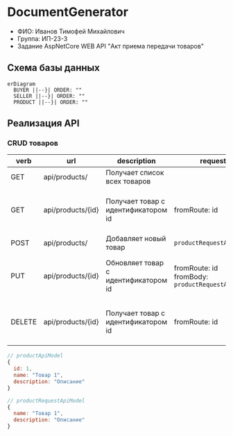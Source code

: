 # DocumentGenerator
- ФИО: Иванов Тимофей Михайлович
- Группа: ИП-23-3
- Задание AspNetCore WEB API "Акт приема передачи товаров"
## Схема базы данных
```mermaid
erDiagram
  BUYER ||--}| ORDER: ""
  SELLER ||--}| ORDER: ""
  PRODUCT ||--}| ORDER: ""
```

## Реализация API
### CRUD товаров
|verb|url|description|request|response|codes|
|-|-|-|-|-|-|
|GET|api/products/|Получает список всех товаров||`[productApiModel,]`|200 OK|
|GET|api/products/{id}|Получает товар с идентификатором id| fromRoute: id|`productApiModel`|200 OK<br/>404 Not Found|
|POST|api/products/|Добавляет новый товар|`productRequestApiModel`|`productApiModel`|200 OK|
|PUT|api/products/{id}|Обновляет товар с идентификатором id| fromRoute: id <br/>fromBody: `productRequestApiModel`|`productApiModel`|200 OK<br/>404 Not Found|
|DELETE|api/products/{id}|Получает товар с идентификатором id| fromRoute: id|`productApiModel`|200 OK<br/>404 Not Found|
```javascript
// productApiModel
{
  id: 1,
  name: "Товар 1",
  description: "Описание"
}
```
```javascript
// productRequestApiModel
{
  name: "Товар 1",
  description: "Описание"
}
```